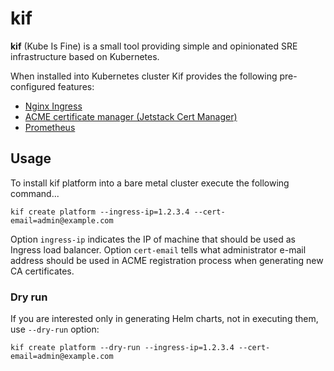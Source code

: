 # kif

**kif** (Kube Is Fine) is a small tool providing simple and opinionated SRE infrastructure based on Kubernetes.

When installed into Kubernetes cluster Kif provides the following pre-configured features:
- [Nginx Ingress](https://github.com/kubernetes/ingress-nginx)
- [ACME certificate manager (Jetstack Cert Manager)](https://github.com/jetstack/cert-manager)
- [Prometheus](https://prometheus.io)

## Usage

To install kif platform into a bare metal cluster execute the following command...

    kif create platform --ingress-ip=1.2.3.4 --cert-email=admin@example.com

Option `ingress-ip` indicates the IP of machine that should be used as Ingress load balancer. Option `cert-email` tells
what administrator e-mail address should be used in ACME registration process when generating new CA certificates.

### Dry run

If you are interested only in generating Helm charts, not in executing them, use `--dry-run` option:

    kif create platform --dry-run --ingress-ip=1.2.3.4 --cert-email=admin@example.com